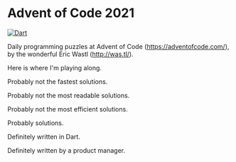 # Advent of Code 2021

[![Dart](https://github.com/timsneath/advent-of-code-2021/actions/workflows/setup.yml/badge.svg)](https://github.com/timsneath/advent-of-code-2021/actions/workflows/setup.yml)

Daily programming puzzles at Advent of Code (https://adventofcode.com/), by the wonderful Eric Wastl (http://was.tl/).

Here is where I'm playing along.

Probably not the fastest solutions.

Probably not the most readable solutions.

Probably not the most efficient solutions.

Probably solutions.

Definitely written in Dart.

Definitely written by a product manager.
